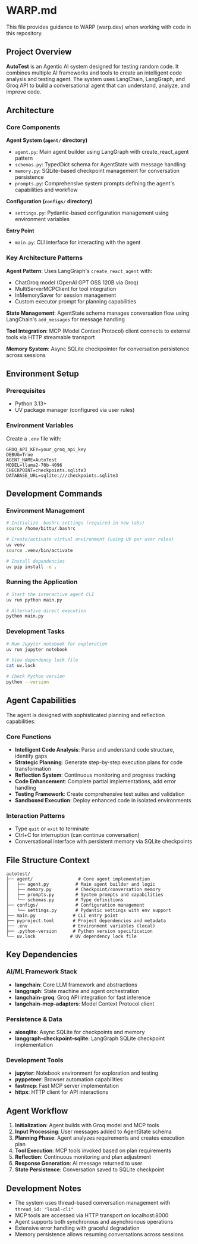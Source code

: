 # WARP.md

This file provides guidance to WARP (warp.dev) when working with code in this repository.

## Project Overview

**AutoTest** is an Agentic AI system designed for testing random code. It combines multiple AI frameworks and tools to create an intelligent code analysis and testing agent. The system uses LangChain, LangGraph, and Groq API to build a conversational agent that can understand, analyze, and improve code.

## Architecture

### Core Components

**Agent System (`agent/` directory)**
- `agent.py`: Main agent builder using LangGraph with create_react_agent pattern
- `schemas.py`: TypedDict schema for AgentState with message handling
- `memory.py`: SQLite-based checkpoint management for conversation persistence
- `prompts.py`: Comprehensive system prompts defining the agent's capabilities and workflow

**Configuration (`configs/` directory)**  
- `settings.py`: Pydantic-based configuration management using environment variables

**Entry Point**
- `main.py`: CLI interface for interacting with the agent

### Key Architecture Patterns

**Agent Pattern**: Uses LangGraph's `create_react_agent` with:
- ChatGroq model (OpenAI GPT OSS 120B via Groq)
- MultiServerMCPClient for tool integration
- InMemorySaver for session management
- Custom executor prompt for planning capabilities

**State Management**: AgentState schema manages conversation flow using LangChain's `add_messages` for message handling

**Tool Integration**: MCP (Model Context Protocol) client connects to external tools via HTTP streamable transport

**Memory System**: Async SQLite checkpointer for conversation persistence across sessions

## Environment Setup

### Prerequisites
- Python 3.13+
- UV package manager (configured via user rules)

### Environment Variables
Create a `.env` file with:
```
GROQ_API_KEY=your_groq_api_key
DEBUG=True
AGENT_NAME=AutoTest  
MODEL=llama2-70b-4096
CHECKPOINT=checkpoints.sqlite3
DATABASE_URL=sqlite:///checkpoints.sqlite3
```

## Development Commands

### Environment Management
```bash
# Initialize .bashrc settings (required in new tabs)
source /home/bittu/.bashrc

# Create/activate virtual environment (using UV per user rules)
uv venv
source .venv/bin/activate

# Install dependencies
uv pip install -e .
```

### Running the Application
```bash
# Start the interactive agent CLI
uv run python main.py

# Alternative direct execution
python main.py
```

### Development Tasks
```bash
# Run Jupyter notebook for exploration
uv run jupyter notebook

# View dependency lock file
cat uv.lock

# Check Python version
python --version
```

## Agent Capabilities

The agent is designed with sophisticated planning and reflection capabilities:

### Core Functions
- **Intelligent Code Analysis**: Parse and understand code structure, identify gaps
- **Strategic Planning**: Generate step-by-step execution plans for code transformation
- **Reflection System**: Continuous monitoring and progress tracking
- **Code Enhancement**: Complete partial implementations, add error handling
- **Testing Framework**: Create comprehensive test suites and validation
- **Sandboxed Execution**: Deploy enhanced code in isolated environments

### Interaction Patterns
- Type `quit` or `exit` to terminate
- Ctrl+C for interruption (can continue conversation)
- Conversational interface with persistent memory via SQLite checkpoints

## File Structure Context

```
autotest/
├── agent/                 # Core agent implementation
│   ├── agent.py          # Main agent builder and logic
│   ├── memory.py         # Checkpoint/conversation memory
│   ├── prompts.py        # System prompts and capabilities
│   └── schemas.py        # Type definitions
├── configs/              # Configuration management
│   └── settings.py       # Pydantic settings with env support
├── main.py              # CLI entry point
├── pyproject.toml       # Project dependencies and metadata
├── .env                 # Environment variables (local)
├── .python-version      # Python version specification
└── uv.lock             # UV dependency lock file
```

## Key Dependencies

### AI/ML Framework Stack
- **langchain**: Core LLM framework and abstractions
- **langgraph**: State machine and agent orchestration  
- **langchain-groq**: Groq API integration for fast inference
- **langchain-mcp-adapters**: Model Context Protocol client

### Persistence & Data
- **aiosqlite**: Async SQLite for checkpoints and memory
- **langgraph-checkpoint-sqlite**: LangGraph SQLite checkpoint implementation

### Development Tools
- **jupyter**: Notebook environment for exploration and testing
- **pyppeteer**: Browser automation capabilities
- **fastmcp**: Fast MCP server implementation
- **httpx**: HTTP client for API interactions

## Agent Workflow

1. **Initialization**: Agent builds with Groq model and MCP tools
2. **Input Processing**: User messages added to AgentState schema
3. **Planning Phase**: Agent analyzes requirements and creates execution plan
4. **Tool Execution**: MCP tools invoked based on plan requirements  
5. **Reflection**: Continuous monitoring and plan adjustment
6. **Response Generation**: AI message returned to user
7. **State Persistence**: Conversation saved to SQLite checkpoint

## Development Notes

- The system uses thread-based conversation management with `thread_id: "local-cli"`
- MCP tools are accessed via HTTP transport on localhost:8000
- Agent supports both synchronous and asynchronous operations
- Extensive error handling with graceful degradation
- Memory persistence allows resuming conversations across sessions